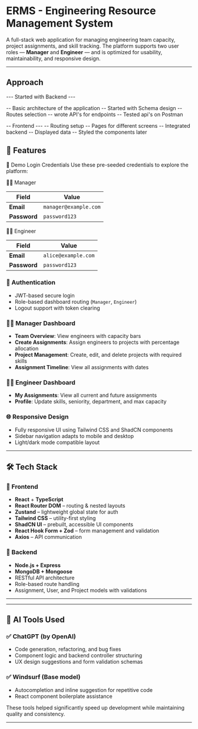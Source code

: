 # ERMS - Engineering Resource Management System

A full-stack web application for managing engineering team capacity, project assignments, and skill tracking. The platform supports two user roles — **Manager** and **Engineer** — and is optimized for usability, maintainability, and responsive design.

---
## Approach

--- Started with Backend ---

-- Basic architecture of the application 
-- Started with Schema design 
-- Routes selection
-- wrote API's for endpoints 
-- Tested api's on Postman

-- Frontend ---
-- Routing setup
-- Pages for different screens
-- Integrated backend 
-- Displayed data
-- Styled the components later

## 🚀 Features

🧪 Demo Login Credentials
Use these pre-seeded credentials to explore the platform:

👩‍💼 Manager

| Field        | Value                 |
| ------------ | --------------------- |
| **Email**    | `manager@example.com` |
| **Password** | `password123`         |


👨‍🔧 Engineer

| Field        | Value               |
| ------------ | ------------------- |
| **Email**    | `alice@example.com` |
| **Password** | `password123`       |


### 👤 Authentication
- JWT-based secure login
- Role-based dashboard routing (`Manager`, `Engineer`)
- Logout support with token clearing

### 👩‍💼 Manager Dashboard
- **Team Overview**: View engineers with capacity bars
- **Create Assignments**: Assign engineers to projects with percentage allocation
- **Project Management**: Create, edit, and delete projects with required skills
- **Assignment Timeline**: View all assignments with dates

### 👨‍🔧 Engineer Dashboard
- **My Assignments**: View all current and future assignments
- **Profile**: Update skills, seniority, department, and max capacity

### 🌐 Responsive Design
- Fully responsive UI using Tailwind CSS and ShadCN components
- Sidebar navigation adapts to mobile and desktop
- Light/dark mode compatible layout

---

## 🛠️ Tech Stack

### 🧩 Frontend
- **React** + **TypeScript**
- **React Router DOM** – routing & nested layouts
- **Zustand** – lightweight global state for auth
- **Tailwind CSS** – utility-first styling
- **ShadCN UI** – prebuilt, accessible UI components
- **React Hook Form + Zod** – form management and validation
- **Axios** – API communication

### 🔧 Backend
- **Node.js + Express**
- **MongoDB + Mongoose**
- RESTful API architecture
- Role-based route handling
- Assignment, User, and Project models with validations

---


---

## 🤖 AI Tools Used

### ✅ ChatGPT (by OpenAI)
- Code generation, refactoring, and bug fixes
- Component logic and backend controller structuring
- UX design suggestions and form validation schemas

### ✅ Windsurf (Base model)
- Autocompletion and inline suggestion for repetitive code
- React component boilerplate assistance

These tools helped significantly speed up development while maintaining quality and consistency.

---






